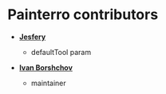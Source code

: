 

Painterro contributors
============================================

* **[Jesfery](https://github.com/Jesfery)**

  * defaultTool param
  
* **[Ivan Borshchov](https://github.com/ivictbor)**  
  * maintainer